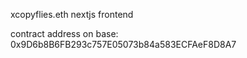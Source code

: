xcopyflies.eth nextjs frontend

contract address on base: 0x9D6b8B6FB293c757E05073b84a583ECFAeF8D8A7